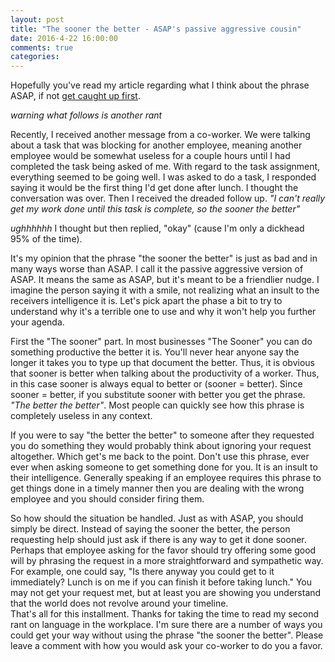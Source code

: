 ```yaml
---
layout: post
title: "The sooner the better - ASAP's passive aggressive cousin"
date: 2016-4-22 16:00:00
comments: true
categories: 
---
```


Hopefully you've read my article regarding what I think about the phrase ASAP, if not [get caught up first](http://www.jefferydurand.com/leadership/management/philosophy/2015/12/16/asap-is-toxic-avoid-it-as-soon-as-possible.html).

*warning what follows is another rant*

Recently, I received another message from a co-worker. We were talking about a task that was blocking for another employee, meaning another employee would be somewhat useless for a couple hours until I had completed the task being asked of me.  With regard to the task assignment, everything seemed to be going well. I was asked to do a task, I responded saying it would be the first thing I'd get done after lunch.  I thought the conversation was over.  Then I received the dreaded follow up.  *"I can't really get my work done until this task is complete, so the sooner the better"*

*ughhhhhh* I thought but then replied, "okay" (cause I'm only a dickhead 95% of the time).

It's my opinion that the phrase "the sooner the better" is just as bad and in many ways worse than ASAP.  I call it the passive aggressive version of ASAP.  It means the same as ASAP, but it's meant to be a friendlier nudge.  I imagine the person saying it with a smile, not realizing what an insult to the receivers intelligence it is.  Let's pick apart the phase a bit to try to understand why it's a terrible one to use and why it won't help you further your agenda.

First the "The sooner" part.  In most businesses "The Sooner" you can do something productive the better it is.  You'll never hear anyone say the longer it takes you to type up that document the better.  Thus, it is obvious that sooner is better when talking about the productivity of a worker.  Thus, in this case sooner is always equal to better or (sooner = better).  Since sooner = better, if you substitute sooner with better you get the phrase.  *"The better the better"*.  Most people can quickly see how this phrase is completely useless in any context.  

If you were to say "the better the better" to someone after they requested you do something they would  probably think about ignoring your request altogether.  Which get's me back to the point.  Don't use this phrase, ever ever when asking someone to get something done for you.  It is an insult to their intelligence.  Generally speaking if an employee requires this phrase to get things done in a timely manner then you are dealing with the wrong employee and you should consider firing them.

So how should the situation be handled.  Just as with ASAP, you should simply be direct.  Instead of saying the sooner the better, the person requesting help should just ask if there is any way to get it done sooner.  Perhaps that employee asking for the favor should try offering some good will by phrasing the request in a more straightforward and sympathetic way.  For example, one could say, "Is there anyway you could get to it immediately? Lunch is on me if you can finish it before taking lunch."  You may not get your request met, but at least you are showing you understand that the world does not revolve around your timeline.  
That's all for this installment. Thanks for taking the time to read my second rant on language in the workplace.  I'm sure there are a number of ways you could get your way without using the phrase "the sooner the better".  Please leave a comment with how you would ask your co-worker to do you a favor.

